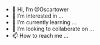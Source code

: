- 👋 Hi, I’m @Oscartower
- 👀 I’m interested in ...
- 🌱 I’m currently learning ...
- 💞️ I’m looking to collaborate on ...
- 📫 How to reach me ...

<!---
Oscartower/Oscartower is a ✨ special ✨ repository because its `README.md` (this file) appears on your GitHub profile.
You can click the Preview link to take a look at your changes.
--->

